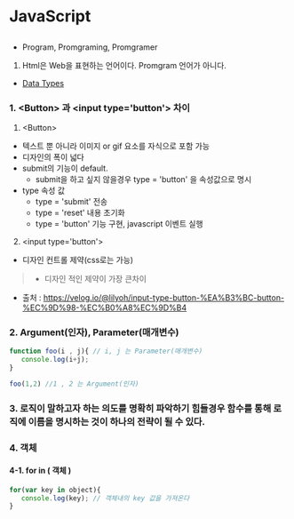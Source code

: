 # JavaScript

## 

* Program, Promgraming, Promgramer
1. Html은 Web을 표현하는 언어이다. Promgram 언어가 아니다.

* [Data Types](https://developer.mozilla.org/ko/docs/Web/JavaScript/Data_structures)


### 1. \<Button> 과 \<input type='button'> 차이

1. \<Button>
 - 텍스트 뿐 아니라 이미지 or gif 요소를 자식으로 포함 가능
 - 디자인의 폭이 넓다
 - submit의 기능이 default.
    - submit을 하고 싶지 않을경우 type = 'button' 을 속성값으로 명시
 - type 속성 값
    - type = 'submit' 전송
    - type = 'reset' 내용 초기화
    - type = 'button' 기능 구현, javascript 이벤트 실행

2. \<input type='button'>
 - 디자인 컨트롤 제약(css로는 가능)


> * 디자인 적인 제약이 가장 큰차이


* 출처 : https://velog.io/@lilyoh/input-type-button-%EA%B3%BC-button-%EC%9D%98-%EC%B0%A8%EC%9D%B4



### 2. Argument(인자), Parameter(매개변수)
```js
function foo(i , j){ // i, j 는 Parameter(매개변수)
   console.log(i+j);
}

foo(1,2) //1 , 2 는 Argument(인자)
```

### 3. 로직이 말하고자 하는 의도를 명확히 파악하기 힘들경우 함수를 통해 로직에 이름을 명시하는 것이 하나의 전략이 될 수 있다.


### 4. 객체

#### 4-1. for in ( 객체 )
```js
for(var key in object){
   console.log(key); // 객체내의 key 값을 가져온다
}
```